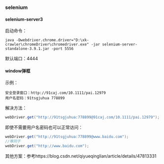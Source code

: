 ### selenium

#### selenium-server3

启动命令：

```
java -Dwebdriver.chrome.driver="D:\xk-crawler\chromeDriver\chromedriver.exe" -jar selenium-server-standalone-3.9.1.jar -port 5556
```

默认端口：4444

#### window弹框

示例：

```
安全登录窗口：http://91caj.com/10.1111/pai.12979
用户名密码：91tsgjuhua 778899
```

解决方法：

```java
webDriver.get("http://91tsgjuhua:778899@91caj.com/10.1111/pai.12979");
```

即使不需要用户名密码也可以正常访问：

```java
webDriver.get("http://91tsgjuhua:778899@www.baidu.com");
//等同于
webDriver.get("http://www.baidu.com");
```

其他方案：参考https://blog.csdn.net/qiyueqinglian/article/details/47813331



